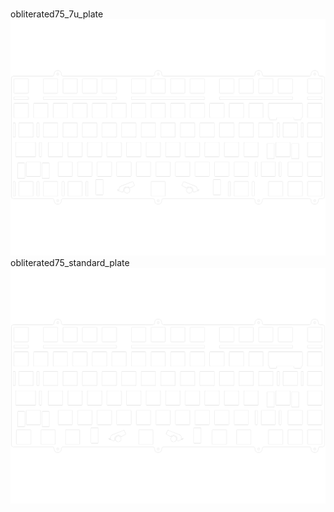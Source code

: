 <br/>obliterated75_7u_plate<br/>![image](./obliterated75_7u_plate.png)<br/>obliterated75_standard_plate<br/>![image](./obliterated75_standard_plate.png)